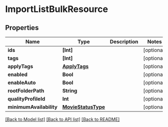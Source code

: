 # ImportListBulkResource

## Properties
Name | Type | Description | Notes
------------ | ------------- | ------------- | -------------
**ids** | **[Int]** |  | [optional] 
**tags** | **[Int]** |  | [optional] 
**applyTags** | [**ApplyTags**](ApplyTags.md) |  | [optional] 
**enabled** | **Bool** |  | [optional] 
**enableAuto** | **Bool** |  | [optional] 
**rootFolderPath** | **String** |  | [optional] 
**qualityProfileId** | **Int** |  | [optional] 
**minimumAvailability** | [**MovieStatusType**](MovieStatusType.md) |  | [optional] 

[[Back to Model list]](../README.md#documentation-for-models) [[Back to API list]](../README.md#documentation-for-api-endpoints) [[Back to README]](../README.md)


